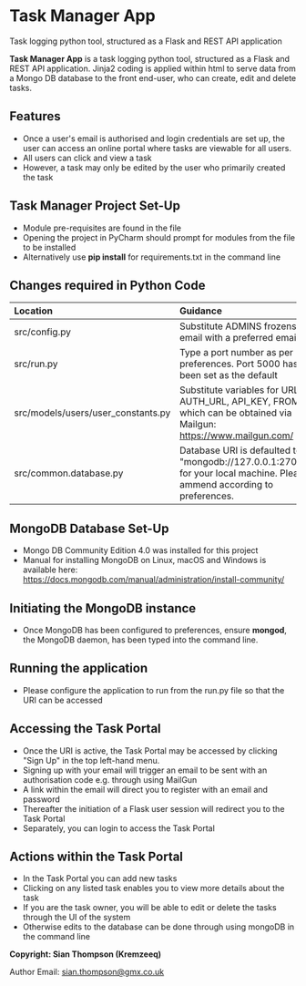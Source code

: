 # Task Manager App
Task logging python tool, structured as a Flask and REST API application

**Task Manager App** is a task logging python tool, structured as a Flask and REST API application.
Jinja2 coding is applied within html to serve data from a Mongo DB database to the front end-user, who can create, edit and delete tasks.

## Features

- Once a user's email is authorised and login credentials are set up, the user can access an online portal where tasks are viewable for all users.
- All users can click and view a task
- However, a task may only be edited by the user who primarily created the task
 
## Task Manager Project Set-Up

- Module pre-requisites are found in the <a href="https://github.com/Kremzeeq/TaskManagerApp/blob/master/requirements.txt"></a> file
- Opening the project in PyCharm should prompt for modules from the file to be installed
- Alternatively use **pip install** for requirements.txt in the command line

## Changes required in Python Code

| Location                           | Guidance                                                                                       |
|:-----------------------------------|:-----------------------------------------------------------------------------------------------|
| src/config.py                      | Substitute ADMINS frozenset email with a preferred email                                       |
| src/run.py                         | Type a port number as per preferences. Port 5000 has been set as the default                   |
| src/models/users/user_constants.py | Substitute variables for URL, AUTH_URL, API_KEY, FROM which can be obtained via Mailgun: https://www.mailgun.com/           |
| src/common.database.py             | Database URI is defaulted to "mongodb://127.0.0.1:27017" for your local machine. Please ammend according to preferences.           |


## MongoDB Database Set-Up

- Mongo DB Community Edition 4.0 was installed for this project
- Manual for installing MongoDB on Linux, macOS and Windows is available here:
https://docs.mongodb.com/manual/administration/install-community/

## Initiating the MongoDB instance

- Once MongoDB has been configured to preferences, ensure **mongod**, the MongoDB daemon, has been typed into the command line.

## Running the application

- Please configure the application to run from the run.py file so that the URI can be accessed

## Accessing the **Task Portal**

- Once the URI is active, the Task Portal may be accessed by clicking "Sign Up" in the top left-hand menu.
- Signing up with your email will trigger an email to be sent with an authorisation code e.g. through using MailGun
- A link within the email will direct you to register with an email and password
- Thereafter the initiation of a Flask user session will redirect you to the Task Portal
- Separately, you can login to access the Task Portal

## Actions within the **Task Portal**

- In the Task Portal you can add new tasks
- Clicking on any listed task enables you to view more details about the task
- If you are the task owner, you will be able to edit or delete the tasks through the UI of the system
- Otherwise edits to the database can be done through using mongoDB in the command line

**Copyright: Sian Thompson (Kremzeeq)**

Author Email: sian.thompson@gmx.co.uk
